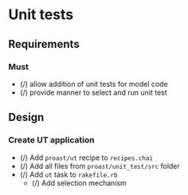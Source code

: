 Unit tests
==========

## Requirements

### Must

* (/) allow addition of unit tests for model code
* (/) provide manner to select and run unit test

## Design

### Create UT application

* (/) Add `proast/ut` recipe to `recipes.chai`
* (/) Add all files from `proast/unit_test/src` folder
* (/) Add `ut` task to `rakefile.rb`
  * (/) Add selection mechanism

